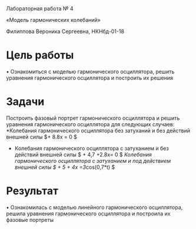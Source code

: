 ﻿

Лабораторная работа № 4

«Модель гармонических колебаний»

Филиппова Вероника Сергеевна, НКНбд-01-18


# Цель работы

• Ознакомиться с моделью гармонического осциллятора,  решить уравнения гармонического осциллятора и построить их решения


# Задачи
Построить фазовый портрет гармонического осциллятора и решить уравнения гармонического осциллятора для следующих случаев: 
*Колебания гармонического осциллятора без затуханий и без действий внешней силы \$+ 8.8x = 0 \$
* Колебания гармонического осциллятора c затуханием и без действий внешней силы \$ + 4,7 +2.8x= 0 \$ 
*Колебания гармонического осциллятора c затуханием и под действием внешней силы \$ + 5 + 4x =3*cos(0,7\*t) \$

# Результат

• Ознакомилась с моделью линейного гармонического осциллятора, решила уравнения гармонического осциллятора и построила их фазовые портреты



